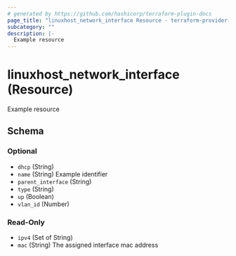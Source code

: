 ```yaml
---
# generated by https://github.com/hashicorp/terraform-plugin-docs
page_title: "linuxhost_network_interface Resource - terraform-provider-linuxhost"
subcategory: ""
description: |-
  Example resource
---
```


# linuxhost_network_interface (Resource)

Example resource



<!-- schema generated by tfplugindocs -->
## Schema

### Optional

- `dhcp` (String)
- `name` (String) Example identifier
- `parent_interface` (String)
- `type` (String)
- `up` (Boolean)
- `vlan_id` (Number)

### Read-Only

- `ipv4` (Set of String)
- `mac` (String) The assigned interface mac address
